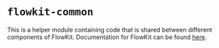 # `flowkit-common`

This is a helper module containing code that is shared between different components of FlowKit.
Documentation for FlowKit can be found [here](https://flowminder.github.io/FlowKit/).
